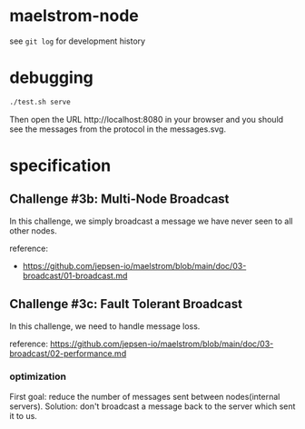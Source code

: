 # maelstrom-node

see `git log` for development history

# debugging

```bash
./test.sh serve
```
Then open the URL http://localhost:8080 in your browser and you should see the
messages from the protocol in the messages.svg.

# specification

## Challenge #3b: Multi-Node Broadcast

In this challenge, we simply broadcast a message we have never seen to all other
nodes.

reference:
  * https://github.com/jepsen-io/maelstrom/blob/main/doc/03-broadcast/01-broadcast.md


## Challenge #3c: Fault Tolerant Broadcast

In this challenge, we need to handle message loss.

reference: https://github.com/jepsen-io/maelstrom/blob/main/doc/03-broadcast/02-performance.md

### optimization

First goal: reduce the number of messages sent between nodes(internal servers).
Solution: don't broadcast a message back to the server which sent it to us.